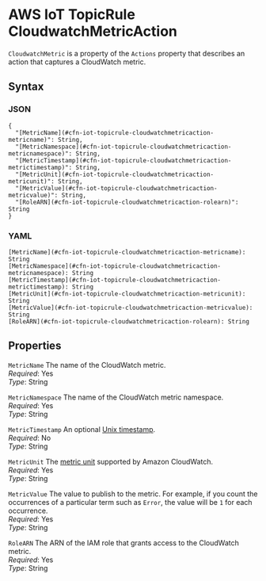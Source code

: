 # AWS IoT TopicRule CloudwatchMetricAction<a name="aws-properties-iot-topicrule-cloudwatchmetricaction"></a>

`CloudwatchMetric` is a property of the `Actions` property that describes an action that captures a CloudWatch metric\.

## Syntax<a name="w3ab2c21c14e1327b5"></a>

### JSON<a name="aws-properties-iot-topicrule-cloudwatchmetricaction-syntax.json"></a>

```
{
  "[MetricName](#cfn-iot-topicrule-cloudwatchmetricaction-metricname)": String,
  "[MetricNamespace](#cfn-iot-topicrule-cloudwatchmetricaction-metricnamespace)": String,
  "[MetricTimestamp](#cfn-iot-topicrule-cloudwatchmetricaction-metrictimestamp)": String,
  "[MetricUnit](#cfn-iot-topicrule-cloudwatchmetricaction-metricunit)": String,
  "[MetricValue](#cfn-iot-topicrule-cloudwatchmetricaction-metricvalue)": String,
  "[RoleARN](#cfn-iot-topicrule-cloudwatchmetricaction-rolearn)": String
}
```

### YAML<a name="aws-properties-iot-topicrule-cloudwatchmetricaction-syntax.yaml"></a>

```
[MetricName](#cfn-iot-topicrule-cloudwatchmetricaction-metricname): String
[MetricNamespace](#cfn-iot-topicrule-cloudwatchmetricaction-metricnamespace): String
[MetricTimestamp](#cfn-iot-topicrule-cloudwatchmetricaction-metrictimestamp): String
[MetricUnit](#cfn-iot-topicrule-cloudwatchmetricaction-metricunit): String
[MetricValue](#cfn-iot-topicrule-cloudwatchmetricaction-metricvalue): String
[RoleARN](#cfn-iot-topicrule-cloudwatchmetricaction-rolearn): String
```

## Properties<a name="w3ab2c21c14e1327b7"></a>

`MetricName`  <a name="cfn-iot-topicrule-cloudwatchmetricaction-metricname"></a>
The name of the CloudWatch metric\.  
*Required*: Yes  
*Type*: String

`MetricNamespace`  <a name="cfn-iot-topicrule-cloudwatchmetricaction-metricnamespace"></a>
The name of the CloudWatch metric namespace\.  
*Required*: Yes  
*Type*: String

`MetricTimestamp`  <a name="cfn-iot-topicrule-cloudwatchmetricaction-metrictimestamp"></a>
An optional [Unix timestamp](http://docs.aws.amazon.com/AmazonCloudWatch/latest/DeveloperGuide/cloudwatch_concepts.html#about_timestamp)\.  
*Required*: No  
*Type*: String

`MetricUnit`  <a name="cfn-iot-topicrule-cloudwatchmetricaction-metricunit"></a>
The [metric unit](http://docs.aws.amazon.com/AmazonCloudWatch/latest/DeveloperGuide/cloudwatch_concepts.html#Unit) supported by Amazon CloudWatch\.  
*Required*: Yes  
*Type*: String

`MetricValue`  <a name="cfn-iot-topicrule-cloudwatchmetricaction-metricvalue"></a>
The value to publish to the metric\. For example, if you count the occurrences of a particular term such as `Error`, the value will be `1` for each occurrence\.  
*Required*: Yes  
*Type*: String

`RoleARN`  <a name="cfn-iot-topicrule-cloudwatchmetricaction-rolearn"></a>
The ARN of the IAM role that grants access to the CloudWatch metric\.  
*Required*: Yes  
*Type*: String